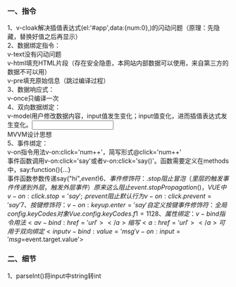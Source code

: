 ### 一、指令
1、v-cloak解决插值表达式(el:'#app',data:{num:0},)的闪动问题（原理：先隐藏，替换好值之后再显示）   
2、数据绑定指令：   
v-text没有闪动问题   
v-html填充HTML片段（存在安全隐患，本网站内部数据可以使用，来自第三方的数据不可以用）   
v-pre填充原始信息（跳过编译过程）   
3、数据响应式：   
v-once只编译一次   
4、双向数据绑定：   
v-model用户修改数据内容，input值发生变化；input值变化，进而插值表达式发生变化。<input type='text' v-model='uname'>   
MVVM设计思想   
5、事件绑定：   
v-on指令用法v-on:click='num++'，简写形式@click='num++'   
事件函数调用v-on:click='say'或者v-on:click='say()'。函数需要定义在methods中，say:function(){...}   
事件函数参数传递say("hi",$event)   
6、事件修饰符：   
.stop阻止冒泡（里层的触发事件传递到外层，触发外层事件）原来这么阻止event.stopPropagation()，VUE中v-on:click.stop='say';   
.prevent阻止默认行为v-on:click.prevent='say'   
7、按键修饰符：   
v-on:keyup.enter='say'    
自定义按键事件修饰符：全局config.keyCodes对象Vue.config.keyCodes.f1 = 112   
8、属性绑定：   
v-bind指令用法<a v-bind:href='url'></a>缩写<a :href='url'></a>   
可用于双向绑定<input v-bind:value='msg' v-on:input='msg=$event.target.value'>   




### 二、细节
1、parseInt()将input中string转int   












